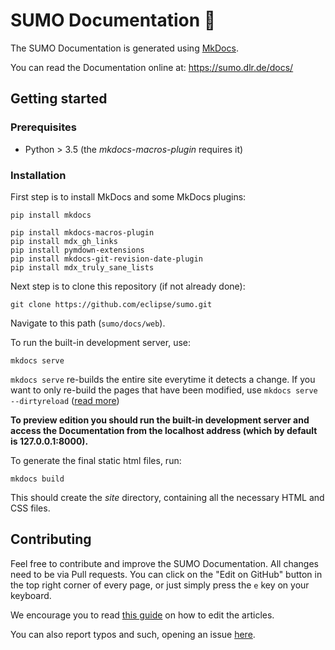 # SUMO Documentation :book:

The SUMO Documentation is generated using [MkDocs](https://www.mkdocs.org/).

You can read the Documentation online at: <https://sumo.dlr.de/docs/>

## Getting started

### Prerequisites
- Python > 3.5 (the *mkdocs-macros-plugin* requires it)

### Installation
First step is to install MkDocs and some MkDocs plugins:
```
pip install mkdocs

pip install mkdocs-macros-plugin
pip install mdx_gh_links
pip install pymdown-extensions
pip install mkdocs-git-revision-date-plugin
pip install mdx_truly_sane_lists
```

Next step is to clone this repository (if not already done):
```
git clone https://github.com/eclipse/sumo.git
```

Navigate to this path (`sumo/docs/web`).

To run the built-in development server, use:
```
mkdocs serve
```

`mkdocs serve` re-builds the entire site everytime it detects a change. If you want to only re-build the pages that have been modified, use `mkdocs serve --dirtyreload` ([read more](https://www.mkdocs.org/about/release-notes/#support-for-dirty-builds-990))

**To preview edition you should run the built-in development server and access the Documentation from the localhost address (which by default is 127.0.0.1:8000).**

To generate the final static html files, run:
```
mkdocs build
```
This should create the *site* directory, containing all the necessary HTML and CSS files.

## Contributing

Feel free to contribute and improve the SUMO Documentation. All changes need to be via Pull requests.
You can click on the "Edit on GitHub" button in the top right corner of every page, or just simply press the `e` key on your keyboard.

We encourage you to read [this guide](https://sumo.dlr.de/docs/Editing_Articles.html) on how to edit the articles.

You can also report typos and such, opening an issue [here](https://github.com/eclipse/sumo/issues).

